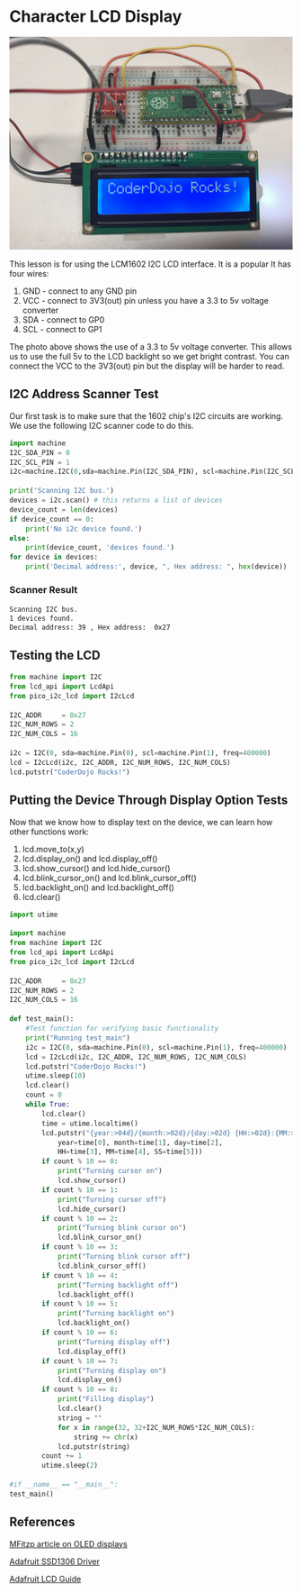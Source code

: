 # Character LCD Display

![LCD 1602](../../img/lcd-1602.jpg)

This lesson is for using the LCM1602 I2C LCD interface.  It is a popular It has four wires:

1. GND - connect to any GND pin
2. VCC - connect to 3V3(out) pin unless you have a 3.3 to 5v voltage converter
3. SDA - connect to GP0
4. SCL - connect to GP1

The photo above shows the use of a 3.3 to 5v voltage converter.  This allows us to use the full 5v to the LCD backlight so we get bright contrast.  You can connect the VCC to the 3V3(out) pin but the display will be harder to read.

## I2C Address Scanner Test

Our first task is to make sure that the 1602 chip's I2C circuits are working.  We use the following I2C scanner code to do this.

```py
import machine
I2C_SDA_PIN = 0
I2C_SCL_PIN = 1
i2c=machine.I2C(0,sda=machine.Pin(I2C_SDA_PIN), scl=machine.Pin(I2C_SCL_PIN), freq=400000)

print('Scanning I2C bus.')
devices = i2c.scan() # this returns a list of devices
device_count = len(devices)
if device_count == 0:
    print('No i2c device found.')
else:
    print(device_count, 'devices found.')
for device in devices:
    print('Decimal address:', device, ", Hex address: ", hex(device))
```

### Scanner Result
```
Scanning I2C bus.
1 devices found.
Decimal address: 39 , Hex address:  0x27
```

## Testing the LCD 

```py
from machine import I2C
from lcd_api import LcdApi
from pico_i2c_lcd import I2cLcd

I2C_ADDR     = 0x27
I2C_NUM_ROWS = 2
I2C_NUM_COLS = 16

i2c = I2C(0, sda=machine.Pin(0), scl=machine.Pin(1), freq=400000)
lcd = I2cLcd(i2c, I2C_ADDR, I2C_NUM_ROWS, I2C_NUM_COLS)    
lcd.putstr("CoderDojo Rocks!")
```

## Putting the Device Through Display Option Tests

Now that we know how to display text on the device, we can learn how other functions work:

1. lcd.move_to(x,y)
1. lcd.display_on() and lcd.display_off()
1. lcd.show_cursor() and lcd.hide_cursor()
2. lcd.blink_cursor_on() and lcd.blink_cursor_off()
3. lcd.backlight_on() and lcd.backlight_off()
4. lcd.clear()

```py
import utime

import machine
from machine import I2C
from lcd_api import LcdApi
from pico_i2c_lcd import I2cLcd

I2C_ADDR     = 0x27
I2C_NUM_ROWS = 2
I2C_NUM_COLS = 16

def test_main():
    #Test function for verifying basic functionality
    print("Running test_main")
    i2c = I2C(0, sda=machine.Pin(0), scl=machine.Pin(1), freq=400000)
    lcd = I2cLcd(i2c, I2C_ADDR, I2C_NUM_ROWS, I2C_NUM_COLS)    
    lcd.putstr("CoderDojo Rocks!")
    utime.sleep(10)
    lcd.clear()
    count = 0
    while True:
        lcd.clear()
        time = utime.localtime()
        lcd.putstr("{year:>04d}/{month:>02d}/{day:>02d} {HH:>02d}:{MM:>02d}:{SS:>02d}".format(
            year=time[0], month=time[1], day=time[2],
            HH=time[3], MM=time[4], SS=time[5]))
        if count % 10 == 0:
            print("Turning cursor on")
            lcd.show_cursor()
        if count % 10 == 1:
            print("Turning cursor off")
            lcd.hide_cursor()
        if count % 10 == 2:
            print("Turning blink cursor on")
            lcd.blink_cursor_on()
        if count % 10 == 3:
            print("Turning blink cursor off")
            lcd.blink_cursor_off()                    
        if count % 10 == 4:
            print("Turning backlight off")
            lcd.backlight_off()
        if count % 10 == 5:
            print("Turning backlight on")
            lcd.backlight_on()
        if count % 10 == 6:
            print("Turning display off")
            lcd.display_off()
        if count % 10 == 7:
            print("Turning display on")
            lcd.display_on()
        if count % 10 == 8:
            print("Filling display")
            lcd.clear()
            string = ""
            for x in range(32, 32+I2C_NUM_ROWS*I2C_NUM_COLS):
                string += chr(x)
            lcd.putstr(string)
        count += 1
        utime.sleep(2)

#if __name__ == "__main__":
test_main()
```

## References

[MFitzp article on OLED displays](https://www.mfitzp.com/article/oled-displays-i2c-micropython/)

[Adafruit SSD1306 Driver](https://github.com/adafruit/Adafruit_CircuitPython_SSD1306/blob/master/examples/ssd1306_stats.py)

[Adafruit LCD Guide](https://learn.adafruit.com/character-lcds)